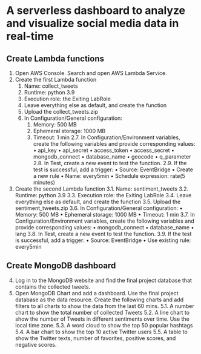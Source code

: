 
# A serverless dashboard to analyze and visualize social media data in real-time


## Create Lambda functions
1.	Open AWS Console. Search and open AWS Lambda Service. 
2.	Create the first Lambda function
    1.	Name: collect_tweets
    2.	Runtime: python 3.9
    2.	Execution role: the Exiting LabRole
    2.	Leave everything else as default, and create the function
    2.	Upload the collect_tweets.zip
    2.	In Configuration/General configuration:
        1.	Memory: 500 MB
        2.	Ephemeral storage: 1000 MB
        3.	Timeout: 1 min
2.7.	In Configuration/Environment variables, create the following variables and provide corresponding values:
•	api_key
•	api_secret
•	access_token
•	access_secret
•	mongodb_connect
•	database_name
•	geocode
•	q_parameter
2.8.	In Test, create a new event to test the function. 
2.9.	If the test is successful, add a trigger:
•	Source: EventBridge
•	Create a new rule
•	Name: every5min 
•	Schedule expression: rate(5 minutes)
3.	Create the second Lambda function
3.1.	Name: sentiment_tweets
3.2.	Runtime: python 3.9
3.3.	Execution role: the Exiting LabRole
3.4.	Leave everything else as default, and create the function
3.5.	Upload the sentiment_tweets.zip
3.6.	In Configuration/General configuration:
•	Memory: 500 MB
•	Ephemeral storage: 1000 MB
•	Timeout: 1 min
3.7.	In Configuration/Environment variables, create the following variables and provide corresponding values:
•	mongodb_connect
•	database_name
•	lang
3.8.	In Test, create a new event to test the function. 
3.9.	If the test is successful, add a trigger:
•	Source: EventBridge
•	Use existing rule: every5min 

## Create MongoDB dashboard

4.	Log in to the MongoDB website and find the final project database that contains the collected tweets. 
5.	Open MongoDB Chart and add a dashboard. Use the final project database as the data resource. Create the following charts and add filters to all charts to show the data from the last 60 mins. 
5.1.	A number chart to show the total number of collected Tweets
5.2.	A line chart to show the number of Tweets in different sentiments over time. Use the local time zone. 
5.3.	A word cloud to show the top 50 popular hashtags
5.4.	A bar chart to show the top 10 active Twitter users
5.5.	A table to show the Twitter texts, number of favorites, positive scores, and negative scores. 

